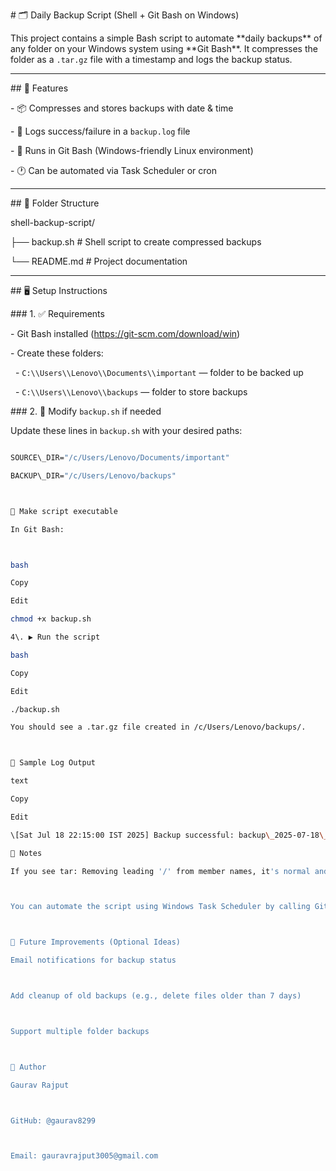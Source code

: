 \# 🗂️ Daily Backup Script (Shell + Git Bash on Windows)



This project contains a simple Bash script to automate \*\*daily backups\*\* of any folder on your Windows system using \*\*Git Bash\*\*. It compresses the folder as a `.tar.gz` file with a timestamp and logs the backup status.



---



\## 🔧 Features



\- 📦 Compresses and stores backups with date \& time

\- 📝 Logs success/failure in a `backup.log` file

\- 🐧 Runs in Git Bash (Windows-friendly Linux environment)

\- 🕐 Can be automated via Task Scheduler or cron



---



\## 📁 Folder Structure



shell-backup-script/

├── backup.sh # Shell script to create compressed backups

└── README.md # Project documentation





---



\## 🖥️ Setup Instructions



\### 1. ✅ Requirements



\- Git Bash installed (https://git-scm.com/download/win)

\- Create these folders:

&nbsp; - `C:\\Users\\Lenovo\\Documents\\important` — folder to be backed up

&nbsp; - `C:\\Users\\Lenovo\\backups` — folder to store backups



\### 2. 📜 Modify `backup.sh` if needed



Update these lines in `backup.sh` with your desired paths:



```bash

SOURCE\_DIR="/c/Users/Lenovo/Documents/important"

BACKUP\_DIR="/c/Users/Lenovo/backups"



🔐 Make script executable

In Git Bash:



bash

Copy

Edit

chmod +x backup.sh

4\. ▶️ Run the script

bash

Copy

Edit

./backup.sh

You should see a .tar.gz file created in /c/Users/Lenovo/backups/.



🧾 Sample Log Output

text

Copy

Edit

\[Sat Jul 18 22:15:00 IST 2025] Backup successful: backup\_2025-07-18\_22-15-00.tar.gz

🧠 Notes

If you see tar: Removing leading '/' from member names, it's normal and safe to ignore.



You can automate the script using Windows Task Scheduler by calling Git Bash and this script.



📌 Future Improvements (Optional Ideas)

Email notifications for backup status



Add cleanup of old backups (e.g., delete files older than 7 days)



Support multiple folder backups



🙌 Author

Gaurav Rajput



GitHub: @gaurav8299



Email: gauravrajput3005@gmail.com



